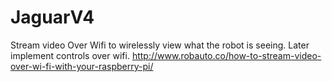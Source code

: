 # JaguarV4

Stream video Over Wifi to wirelessly view what the robot is seeing. Later implement controls over wifi.
http://www.robauto.co/how-to-stream-video-over-wi-fi-with-your-raspberry-pi/

